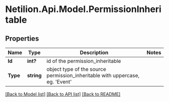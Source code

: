 # Netilion.Api.Model.PermissionInheritable
## Properties

Name | Type | Description | Notes
------------ | ------------- | ------------- | -------------
**Id** | **int?** | id of the permission_inheritable | 
**Type** | **string** | object type of the source permission_inheritable with uppercase, eg. &#x27;Event&#x27; | 

[[Back to Model list]](../README.md#documentation-for-models) [[Back to API list]](../README.md#documentation-for-api-endpoints) [[Back to README]](../README.md)

